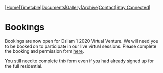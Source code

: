 |[Home](https://dallam1.github.io/)|[Timetable](https://dallam1.github.io/timetable)|[Documents](https://dallam1.github.io/documents)|[Gallery](https://dallam1.github.io/gallery)|[Archive](https://dallam1.github.io/archive)|[Contact](https://dallam1.github.io/contact)|[Stay Connected](https://dallam1.github.io/stayconnected)|

# Bookings

Bookings are now open for Dallam 1 2020 Virtual Venture. We will need you to be booked on to participate in our live virtual sessions. Please complete the booking and permission form [here]().

You still need to complete this form even if you had already signed up for the full residential.
